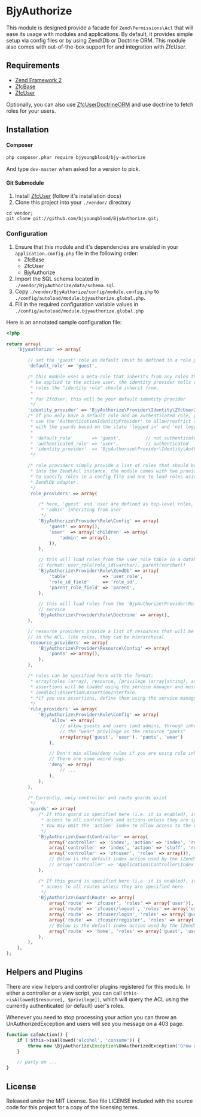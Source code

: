 BjyAuthorize
============

This module is designed provide a facade for `Zend\Permissions\Acl` that will
ease its usage with modules and applications. By default, it provides simple
setup via config files or by using Zend\Db or Doctrine ORM. This module also
comes with out-of-the-box support for and integration with ZfcUser.

Requirements
------------

 * [Zend Framework 2](https://github.com/zendframework/zf2)
 * [ZfcBase](https://github.com/ZF-Commons/ZfcBase)
 * [ZfcUser](https://github.com/ZF-Commons/ZfcUser)

Optionally, you can also use
[ZfcUserDoctrineORM](https://github.com/ZF-Commons/ZfcUserDoctrineORM) and
use doctrine to fetch roles for your users.

Installation
------------

#### Composer

```sh
php composer.phar require bjyoungblood/bjy-authorize
```

And type `dev-master` when asked for a version to pick.

#### Git Submodule

 1. Install [ZfcUser](https://github.com/ZF-Commons/ZfcUser) (follow it's installation docs)
 2. Clone this project into your `./vendor/` directory
```
cd vendor;
git clone git://github.com/bjyoungblood/BjyAuthorize.git;
```

### Configuration

 1. Ensure that this module and it's dependencies are enabled in your `application.config.php` file in the following order:
     * ZfcBase
     * ZfcUser
     * BjyAuthorize
 3. Import the SQL schema located in `./vendor/BjyAuthorize/data/schema.sql`.
 4. Copy `./vendor/BjyAuthorize/config/module.config.php` to
    `./config/autoload/module.bjyauthorize.global.php`.
 5. Fill in the required configuration variable values in  `./config/autoload/module.bjyauthorize.global.php`

Here is an annotated sample configuration file:
```php
<?php

return array(
    'bjyauthorize' => array(

        // set the 'guest' role as default (must be defined in a role provider)
        'default_role' => 'guest',

        /* this module uses a meta-role that inherits from any roles that should
         * be applied to the active user. the identity provider tells us which
         * roles the "identity role" should inherit from.
         *
         * for ZfcUser, this will be your default identity provider
         */
        'identity_provider' => 'BjyAuthorize\Provider\Identity\ZfcUserZendDb',
        /* If you only have a default role and an authenticated role, you can
         * use the 'AuthenticationIdentityProvider' to allow/restrict access
         * with the guards based on the state 'logged in' and 'not logged in'.
         *
         * 'default_role'       => 'guest',         // not authenticated
         * 'authenticated_role' => 'user',          // authenticated
         * 'identity_provider'  => 'BjyAuthorize\Provider\Identity\AuthenticationIdentityProvider',
         */

        /* role providers simply provide a list of roles that should be inserted
         * into the Zend\Acl instance. the module comes with two providers, one
         * to specify roles in a config file and one to load roles using a
         * Zend\Db adapter.
         */
        'role_providers' => array(

            /* here, 'guest' and 'user are defined as top-level roles, with
             * 'admin' inheriting from user
             */
            'BjyAuthorize\Provider\Role\Config' => array(
                'guest' => array(),
                'user'  => array('children' => array(
                    'admin' => array(),
                )),
            ),

            // this will load roles from the user_role table in a database
            // format: user_role(role_id(varchar), parent(varchar))
            'BjyAuthorize\Provider\Role\ZendDb' => array(
                'table'             => 'user_role',
                'role_id_field'     => 'role_id',
                'parent_role_field' => 'parent',
            ),

            // this will load roles from the 'BjyAuthorize\Provider\Role\Doctrine'
            // service
            'BjyAuthorize\Provider\Role\Doctrine' => array(),
        ),

        // resource providers provide a list of resources that will be tracked
        // in the ACL. like roles, they can be hierarchical
        'resource_providers' => array(
            'BjyAuthorize\Provider\Resource\Config' => array(
                'pants' => array(),
            ),
        ),

        /* rules can be specified here with the format:
         * array(roles (array), resource, [privilege (array|string), assertion])
         * assertions will be loaded using the service manager and must implement
         * Zend\Acl\Assertion\AssertionInterface.
         * *if you use assertions, define them using the service manager!*
         */
        'rule_providers' => array(
            'BjyAuthorize\Provider\Rule\Config' => array(
                'allow' => array(
                    // allow guests and users (and admins, through inheritance)
                    // the "wear" privilege on the resource "pants"
                    array(array('guest', 'user'), 'pants', 'wear')
                ),

                // Don't mix allow/deny rules if you are using role inheritance.
                // There are some weird bugs.
                'deny' => array(
                    // ...
                ),
            ),
        ),

        /* Currently, only controller and route guards exist
         */
        'guards' => array(
            /* If this guard is specified here (i.e. it is enabled), it will block
             * access to all controllers and actions unless they are specified here.
             * You may omit the 'action' index to allow access to the entire controller
             */
            'BjyAuthorize\Guard\Controller' => array(
                array('controller' => 'index', 'action' => 'index', 'roles' => array('guest','user')),
                array('controller' => 'index', 'action' => 'stuff', 'roles' => array('user')),
                array('controller' => 'zfcuser', 'roles' => array()),
                // Below is the default index action used by the [ZendSkeletonApplication](https://github.com/zendframework/ZendSkeletonApplication)
                // array('controller' => 'Application\Controller\Index', 'roles' => array('guest', 'user')),
            ),

            /* If this guard is specified here (i.e. it is enabled), it will block
             * access to all routes unless they are specified here.
             */
            'BjyAuthorize\Guard\Route' => array(
                array('route' => 'zfcuser', 'roles' => array('user')),
                array('route' => 'zfcuser/logout', 'roles' => array('user')),
                array('route' => 'zfcuser/login', 'roles' => array('guest')),
                array('route' => 'zfcuser/register', 'roles' => array('guest')),
                // Below is the default index action used by the [ZendSkeletonApplication](https://github.com/zendframework/ZendSkeletonApplication)
                array('route' => 'home', 'roles' => array('guest', 'user')),
            ),
        ),
    ),
);
```

Helpers and Plugins
-------------------

There are view helpers and controller plugins registered for this module.
In either a controller or a view script, you can call
```$this->isAllowed($resource[, $privilege])```, which will query the ACL
using the currently authenticated (or default) user's roles.

Whenever you need to stop processing your action you can throw an UnAuthorizedException and users will see you message on a 403 page.

```php
function cafeAction() {
    if (!$this->isAllowed('alcohol', 'consume')) {
        throw new \BjyAuthorize\Exception\UnAuthorizedException('Grow a beard first!');
    }

    // party on ...
}
```

License
-------
Released under the MIT License. See file LICENSE included with the source
code for this project for a copy of the licensing terms.

